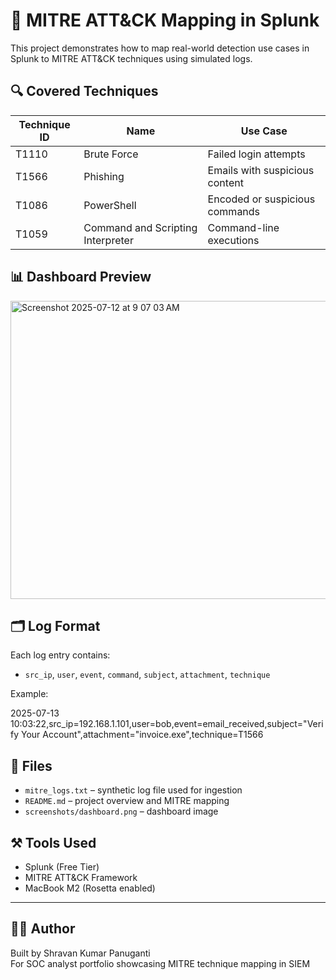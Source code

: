 # 📌 MITRE ATT&CK Mapping in Splunk

This project demonstrates how to map real-world detection use cases in Splunk to MITRE ATT&CK techniques using simulated logs.

## 🔍 Covered Techniques

| Technique ID | Name                            | Use Case                       |
|--------------|----------------------------------|--------------------------------|
| T1110        | Brute Force                     | Failed login attempts          |
| T1566        | Phishing                        | Emails with suspicious content |
| T1086        | PowerShell                      | Encoded or suspicious commands |
| T1059        | Command and Scripting Interpreter | Command-line executions     |

## 📊 Dashboard Preview

<img width="766" height="477" alt="Screenshot 2025-07-12 at 9 07 03 AM" src="https://github.com/user-attachments/assets/8d99e29b-70bd-415a-95ee-554be43b9b9a" />


## 🗂️ Log Format

Each log entry contains:
- `src_ip`, `user`, `event`, `command`, `subject`, `attachment`, `technique`

Example:

2025-07-13 10:03:22,src_ip=192.168.1.101,user=bob,event=email_received,subject="Verify Your Account",attachment="invoice.exe",technique=T1566


## 📁 Files

- `mitre_logs.txt` – synthetic log file used for ingestion
- `README.md` – project overview and MITRE mapping
- `screenshots/dashboard.png` – dashboard image

## ⚒️ Tools Used

- Splunk (Free Tier)
- MITRE ATT&CK Framework
- MacBook M2 (Rosetta enabled)

---

## 👨‍💻 Author

Built by Shravan Kumar Panuganti  
For SOC analyst portfolio showcasing MITRE technique mapping in SIEM



